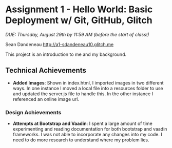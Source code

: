 Assignment 1 - Hello World: Basic Deployment w/ Git, GitHub, Glitch
===

*DUE: Thursday, August 29th by 11:59 AM (before the start of class!)*  

Sean Dandeneau
http://a1-sdandeneau10.glitch.me

This project is an introduction to me and my background.

## Technical Achievements
- **Added Images**: Shown in index.html, I imported images in two different ways. In one instance I moved a local file into a resources folder to use and updated the server.js file to handle this. In the other instance I referenced an online image url.

### Design Achievements
- **Attempts at Bootstrap and Vaadin**: I spent a large amount of time experimenting and reading documentation for both bootstrap and vaadin frameworks. I was not able to incorporate any changes into my code. I need to do more research to understand where my problem lies.


